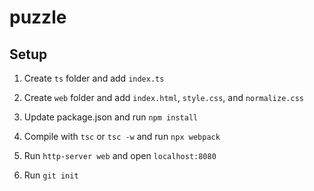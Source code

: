 # puzzle

## Setup

1. Create `ts` folder and add `index.ts`

1. Create `web` folder and add `index.html`, `style.css`, and `normalize.css`

1. Update package.json and run `npm install`

1. Compile with `tsc` or `tsc -w` and run `npx webpack`

1. Run `http-server web` and open `localhost:8080`

1. Run `git init`